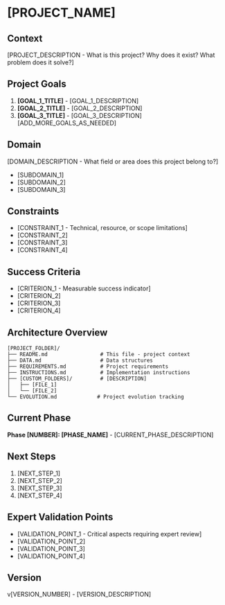 # [PROJECT_NAME]

## Context

[PROJECT_DESCRIPTION - What is this project? Why does it exist? What problem does it solve?]

## Project Goals

1. **[GOAL_1_TITLE]** - [GOAL_1_DESCRIPTION]
2. **[GOAL_2_TITLE]** - [GOAL_2_DESCRIPTION]
3. **[GOAL_3_TITLE]** - [GOAL_3_DESCRIPTION]
[ADD_MORE_GOALS_AS_NEEDED]

## Domain

[DOMAIN_DESCRIPTION - What field or area does this project belong to?]
- [SUBDOMAIN_1]
- [SUBDOMAIN_2]
- [SUBDOMAIN_3]

## Constraints

- [CONSTRAINT_1 - Technical, resource, or scope limitations]
- [CONSTRAINT_2]
- [CONSTRAINT_3]
- [CONSTRAINT_4]

## Success Criteria

- [CRITERION_1 - Measurable success indicator]
- [CRITERION_2]
- [CRITERION_3]
- [CRITERION_4]

## Architecture Overview

```
[PROJECT_FOLDER]/
├── README.md                 # This file - project context
├── DATA.md                   # Data structures
├── REQUIREMENTS.md           # Project requirements
├── INSTRUCTIONS.md           # Implementation instructions
├── [CUSTOM_FOLDERS]/         # [DESCRIPTION]
│   ├── [FILE_1]
│   └── [FILE_2]
└── EVOLUTION.md             # Project evolution tracking
```

## Current Phase

**Phase [NUMBER]: [PHASE_NAME]** - [CURRENT_PHASE_DESCRIPTION]

## Next Steps

1. [NEXT_STEP_1]
2. [NEXT_STEP_2]
3. [NEXT_STEP_3]
4. [NEXT_STEP_4]

## Expert Validation Points

- [VALIDATION_POINT_1 - Critical aspects requiring expert review]
- [VALIDATION_POINT_2]
- [VALIDATION_POINT_3]
- [VALIDATION_POINT_4]

## Version

v[VERSION_NUMBER] - [VERSION_DESCRIPTION]